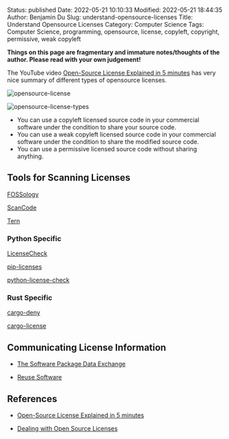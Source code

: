 Status: published
Date: 2022-05-21 10:10:33
Modified: 2022-05-21 18:44:35
Author: Benjamin Du
Slug: understand-opensource-licenses
Title: Understand Opensource Licenses
Category: Computer Science
Tags: Computer Science, programming, opensource, license, copyleft, copyright, permissive, weak copyleft

**Things on this page are fragmentary and immature notes/thoughts of the author. Please read with your own judgement!**


The YouTube video 
[Open-Source License Explained in 5 minutes](https://www.youtube.com/watch?v=MjN-mufsNbQ)
has very nice summary of different types of opensource licenses.

![opensource-license](https://user-images.githubusercontent.com/824507/169673950-f3b4ea4b-b350-44e8-81a5-df9a8bec9714.png)

![opensource-license-types](https://user-images.githubusercontent.com/824507/169674388-7926276d-6b27-4cac-8392-d78f88334a81.png)

- You can use a copyleft licensed source code in your commercial software 
    under the condition to share your source code.
- You can use a weak copyleft licensed source code in your commercial software 
    under the condition to share the modified source code.
- You can use a permissive licensed source code without sharing anything.

## Tools for Scanning Licenses

[FOSSology](https://www.fossology.org/)

[ScanCode](https://github.com/nexB/scancode-toolkit)

[Tern](https://github.com/tern-tools/tern)

### Python Specific

[LicenseCheck](https://github.com/FHPythonUtils/LicenseCheck)

[pip-licenses](https://github.com/raimon49/pip-licenses)

[python-license-check](https://github.com/dhatim/python-license-check)


### Rust Specific

[cargo-deny](https://crates.io/crates/cargo-deny)

[cargo-license](https://crates.io/crates/cargo-license)

## Communicating License Information

- [The Software Package Data Exchange](https://spdx.dev/)

- [Reuse Software](https://reuse.software/)

## References

- [Open-Source License Explained in 5 minutes](https://www.youtube.com/watch?v=MjN-mufsNbQ)

- [Dealing with Open Source Licenses](https://www.youtube.com/watch?v=KI5qBAWcQv8)

